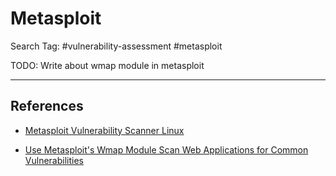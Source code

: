 # Metasploit

Search Tag: #vulnerability-assessment #metasploit

TODO: Write about wmap module in metasploit

---
## References

- [Metasploit Vulnerability Scanner Linux](https://linuxhint.com/metasploit_vurnerability_scanner_linux/)

- [Use Metasploit's Wmap Module Scan Web Applications for Common Vulnerabilities](https://null-byte.wonderhowto.com/how-to/use-metasploits-wmap-module-scan-web-applications-for-common-vulnerabilities-0187572/)